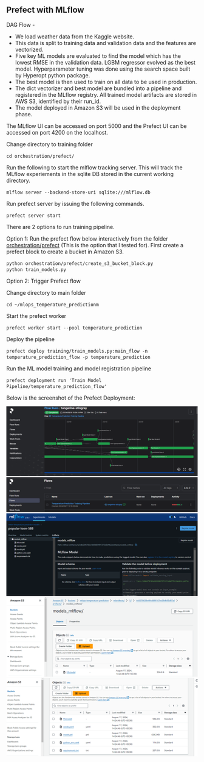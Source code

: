 ## Prefect with MLflow

DAG Flow -

- We load weather data from the Kaggle website.
- This data is split to training data and validation data and the features are vectorized.
- Five key ML models are evaluated to find the model which has the lowest RMSE in the validation data. LGBM regressor evolved as the best model. Hyperparameter tuning was done using the search space built by Hyperopt python package.
- The best model is then used to train on all data to be used in production.
- The dict vectorizer and best model are bundled into a pipeline and registered in the MLflow registry. All trained model artifacts are stored in AWS S3, identified by their run_id.
- The model deployed in Amazon S3 will be used in the deployment phase.

The MLflow UI can be accessed on port 5000 and the Prefect UI can be accessed on port 4200 on the localhost.

Change directory to training folder
```
cd orchestration/prefect/
```

Run the following to start the mlflow tracking server. This will track the MLflow experiements in the sqlite DB stored in the current working directory.

```
mlflow server --backend-store-uri sqlite:///mlflow.db
```

Run prefect server by issuing the following commands. 

```
prefect server start
```

There are 2 options to run training pipeline.

Option 1: Run the prefect flow below interactively from the folder [orchestration/prefect](../orchestration/prefect) (This is the option that I tested for). First create a prefect block to create a bucket in Amazon S3.
```
python orchestration/prefect/create_s3_bucket_block.py
python train_models.py
```

Option 2: Trigger Prefect flow

Change directory to main folder
```
cd ~/mlops_temperature_predictionm
```

Start the prefect worker

```
prefect worker start --pool temperature_prediction
```

Deploy the pipeline
```
prefect deploy training/train_models.py:main_flow -n temperature_prediction_flow -p temperature_prediction
```

Run the ML model training and model registration pipeline

```
prefect deployment run 'Train Model Pipeline/temperature_prediction_flow'
```

Below is the screenshot of the Prefect Deployment:

![pic1](../images/Prefect_FlowRuns_Completed.png)  
![pic2](../images/Prefect_Flows_Traning_Pipeline.png)  
![pic3](../images/MLflow_Artifacts.png)  
![pic4](../images/AWS_S3_Artifacts0.png)  
![pic5](../images/AWS_S3_Artifacts.png)  




